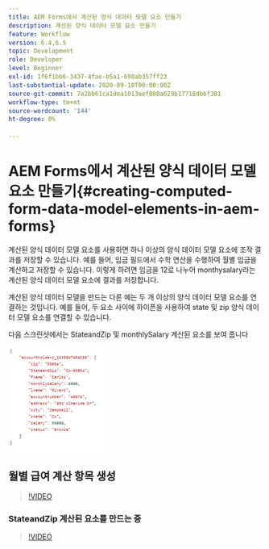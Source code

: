 ```yaml
---
title: AEM Forms에서 계산된 양식 데이터 모델 요소 만들기
description: 계산된 양식 데이터 모델 요소 만들기
feature: Workflow
version: 6.4,6.5
topic: Development
role: Developer
level: Beginner
exl-id: 1f6f1bb6-3437-4fae-b5a1-698ab357ff23
last-substantial-update: 2020-09-10T00:00:00Z
source-git-commit: 7a2bb61ca1dea1013eef088a629b17718dbbf381
workflow-type: tm+mt
source-wordcount: '144'
ht-degree: 0%

---
```


# AEM Forms에서 계산된 양식 데이터 모델 요소 만들기{#creating-computed-form-data-model-elements-in-aem-forms}

계산된 양식 데이터 모델 요소를 사용하면 하나 이상의 양식 데이터 모델 요소에 조작 결과를 저장할 수 있습니다. 예를 들어, 임금 필드에서 수학 연산을 수행하여 월별 임금을 계산하고 저장할 수 있습니다. 이렇게 하려면 임금을 12로 나누어 monthysalary라는 계산된 양식 데이터 모델 요소에 결과를 저장합니다.

계산된 양식 데이터 모델을 만드는 다른 예는 두 개 이상의 양식 데이터 모델 요소를 연결하는 것입니다. 예를 들어, 두 요소 사이에 하이픈을 사용하여 state 및 zip 양식 데이터 모델 요소를 연결할 수 있습니다.

다음 스크린샷에서는 StateandZip 및 monthlySalary 계산된 요소를 보여 줍니다

![compedfdmelement](assets/computedfdmelement.gif)

## 월별 급여 계산 항목 생성

>[!VIDEO](https://video.tv.adobe.com/v/23855?quality=9&learn=on)

### StateandZip 계산된 요소를 만드는 중

>[!VIDEO](https://video.tv.adobe.com/v/23856/?quality=9&learn=on)
